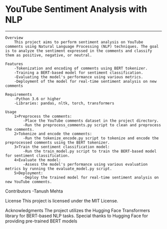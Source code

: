 # YouTube Sentiment Analysis with NLP
-------------------------------------

    Overview
        This project aims to perform sentiment analysis on YouTube comments using Natural Language Processing (NLP) techniques. The goal is to analyze the sentiment expressed in the comments and classify them as positive, negative, or neutral.
    
    Features
        -Tokenization and encoding of comments using BERT tokenizer.
        -Training a BERT-based model for sentiment classification.
        -Evaluating the model's performance using various metrics.
        -Deployment of the model for real-time sentiment analysis on new comments

    Requirements
        -Python 3.6 or higher
        -Libraries: pandas, nltk, torch, transformers

    Usage
        1>Preprocess the comments:
            -Place the YouTube comments dataset in the project directory.
            -Run the preprocess_comments.py script to clean and preprocess the comments.
        2>Tokenize and encode the comments:
            -Run the tokenize_encode.py script to tokenize and encode the preprocessed comments using the BERT tokenizer.
        3>Train the sentiment classification model:
            -Run the train_model.py script to train the BERT-based model for sentiment classification.
        4>Evaluate the model:
            -Assess the model's performance using various evaluation metrics by running the evaluate_model.py script.
        5>Deployment:
            -Deploy the trained model for real-time sentiment analysis on new YouTube comments.

Contributors
-Tanush Mehta

License
    This project is licensed under the MIT License.

Acknowledgments
    The project utilizes the Hugging Face Transformers library for BERT-based NLP tasks.
    Special thanks to Hugging Face for providing pre-trained BERT models